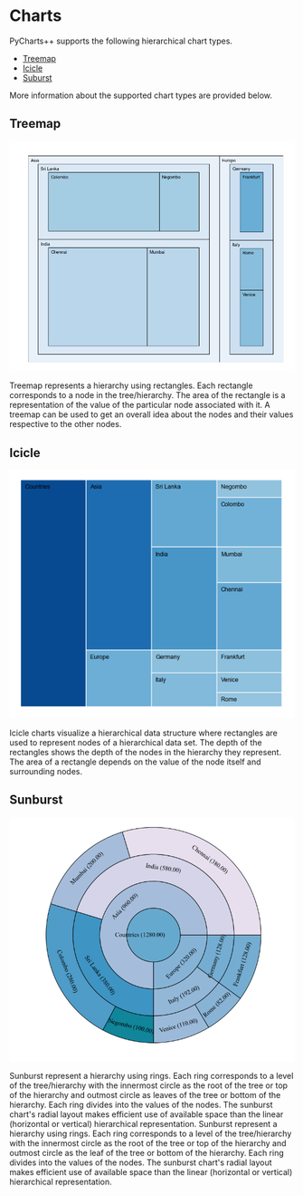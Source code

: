 # Charts
PyCharts++ supports the following hierarchical chart types.

- [Treemap](charts.md#treemap)
- [Icicle](charts.md#icicle)
- [Suburst](charts.md#sunburst)

More information about the supported chart types are provided below.

## Treemap

![Example Treemap](img/example_treemap.png)

Treemap represents a hierarchy using rectangles. Each rectangle corresponds to a node in the tree/hierarchy. The area of the rectangle is a representation of the value of the particular node associated with it. A treemap can be used to get an overall idea about the nodes and their values respective to the other nodes.

## Icicle

![Example Icicle](img/example_icicle.png)

Icicle charts visualize a hierarchical data structure where rectangles are used to represent nodes of a hierarchical data set. The depth of the rectangles shows the depth of the nodes in the hierarchy they represent. The area of a rectangle depends on the value of the node itself and surrounding nodes.

## Sunburst

![Example Sunburst](img/example_sunburst.png)

Sunburst represent a hierarchy using rings. Each ring corresponds to a level of the tree/hierarchy with the innermost circle as the root of the tree or top of the hierarchy and outmost circle as leaves of the tree or bottom of the hierarchy. Each ring divides into the values of the nodes. The sunburst chart's radial layout makes efficient use of available space than the linear (horizontal or vertical) hierarchical representation. 
Sunburst represent a hierarchy using rings. Each ring corresponds to a level of the tree/hierarchy with the innermost circle as the root of the tree or top of the hierarchy and outmost circle as the leaf of the tree or bottom of the hierarchy. Each ring divides into the values of the nodes. The sunburst chart's radial layout makes efficient use of available space than the linear (horizontal or vertical) hierarchical representation. 

